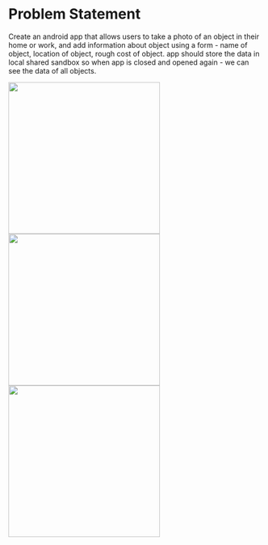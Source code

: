 # Problem Statement
Create an android app that allows users to take a photo of an object in their home or work, and add information about object using a form - name of object, location of object, rough cost of object. app should store the data in local shared sandbox so when app is closed and opened again - we can see the data of all objects.
<p float="left">
  <img src="/Screenshots/Screen1.jpg" width="300" />
  <img src="/Screenshots/Screen2.jpg" width="300" /> 
  <img src="/Screenshots/Screen3.jpg" width="300" />
</p>

